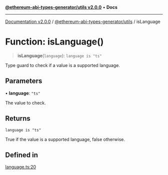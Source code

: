 [**@ethereum-abi-types-generator/utils v2.0.0**](../README.md) • **Docs**

***

[Documentation v2.0.0](../../../packages.md) / [@ethereum-abi-types-generator/utils](../README.md) / isLanguage

# Function: isLanguage()

> **isLanguage**(`language`): `language is "ts"`

Type guard to check if a value is a supported language.

## Parameters

• **language**: `"ts"`

The value to check.

## Returns

`language is "ts"`

True if the value is a supported language, false otherwise.

## Defined in

[language.ts:20](https://github.com/niZmosis/ethereum-abi-types-generator/blob/51c0ac8a6ea35330201860f8469daa0efc6ae8f2/packages/utils/src/language.ts#L20)
